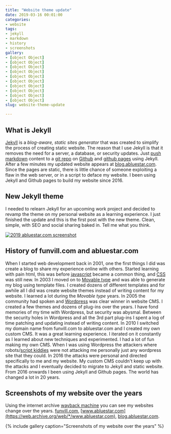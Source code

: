 ```yaml
---
title: "Website theme update"
date: 2019-03-16 00:01:00
categories:
- website
tags:
- jekyll
- markdown
- history
- screenshots
gallery:
- [object Object]
- [object Object]
- [object Object]
- [object Object]
- [object Object]
- [object Object]
- [object Object]
- [object Object]
- [object Object]
- [object Object]
slug: website-theme-update

---
```


## What is Jekyll

[Jekyll](https://jekyllrb.com/) is a *blog-aware, static sites generator* that was created to simplify the process of creating static website. The reason that I use Jekyll is that it removes the need for a server, a database, or security updates. Just [push](https://git-scm.com/docs/git-push) [markdown](https://en.wikipedia.org/wiki/Markdown) content to a [git repo](https://github.com/funvill/funvill.github.io) on [Github](https://github.com/) and [github pages](https://pages.github.com/) using Jekyll. After a few minutes my updated website appears at [blog.abluestar.com](http://blog.abluestar.com/). Since the pages are static, there is little chance of someone exploiting a flaw in the web server, or in a script to deface my website. I been using Jekyll and Github pages to build my website since 2016.

## New Jekyll theme

I needed to relearn Jekyll for an upcoming work project and decided to revamp the theme on my personal website as a learning experience. I just finished the update and this is the first post with the new theme. Clean, simple, with SEO and social sharing baked in. Tell me what you think. 

[![2019 abluestar.com screenshot](/public/uploads/2019_website_screenshot.PNG)](/public/uploads/2019_website_screenshot.PNG)

## History of funvill.com and abluestar.com

When I started web development back in 2001, one the first things I did was create a blog to share my experience online with others. Started learning with pain html, this was before [javascript](https://www.javascript.com/) became a common thing, and [CSS](https://developer.mozilla.org/en-US/docs/Web/CSS) was still new. In 2003 I moved on to [Movable type](https://www.movabletype.org/) and was able to generate my blog using template files. I created dozens of different templates and for awhile all I did was create website themes instead of writing content for my website. I learned a lot during the *Movable type* years. In 2005 the community had spoken and [Wordpress](https://wordpress.com/) was clear winner in website CMS. I created a few themes and dozens of plug-ins over the years. I have fond memories of my time with Wordpress, but security was abysmal. Between the security holes in Wordpress and all the 3rd part plug-ins I spent a log of time patching and updating instead of writing content. In 2010 I switched my domain name from funvill.com to abluestar.com and I created my own custom CMS. It was a great learning experience. I iterated on it constantly as I learned about new techniques and experimented. I had a lot of fun making my own CMS. When I was using Wordpress the attackers where robots/[script kiddies](https://en.wikipedia.org/wiki/Script_kiddie) were not attacking me personally just any wordpress site that they could. In 2016 the attacks were personal and directed specifically to me and my website. My custom CMS couldn't keep up with the attacks and I eventually decided to migrate to Jekyll and static website. From 2016 onwards I been using Jekyll and Github pages. The world has changed a lot in 20 years.

## Screenshots of my website over the years

Using the internet archive [wayback machine](https://web.archive.org/) you can see my websites change over the years. [funvill.com](https://web.archive.org/web/*/http://www.funvill.com), [www.abluestar.com](https://web.archive.org/web/*/www.abluestar.com), [blog.abluestar.com](https://web.archive.org/web/*/blog.abluestar.com).

{% include gallery caption="Screenshots of my website over the years" %}
